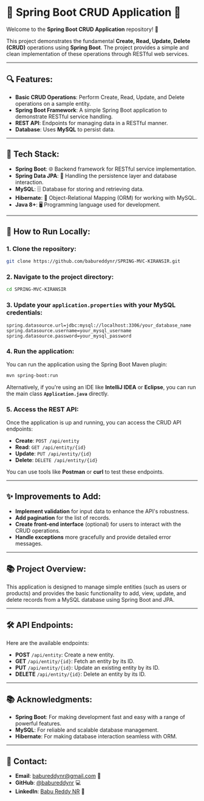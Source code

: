 # 🌱 **Spring Boot CRUD Application** 🌱

Welcome to the **Spring Boot CRUD Application** repository! 🚀

This project demonstrates the fundamental **Create, Read, Update, Delete (CRUD)** operations using **Spring Boot**. The project provides a simple and clean implementation of these operations through RESTful web services.

---

## 🔍 **Features**:
- **Basic CRUD Operations**: Perform Create, Read, Update, and Delete operations on a sample entity.
- **Spring Boot Framework**: A simple Spring Boot application to demonstrate RESTful service handling.
- **REST API**: Endpoints for managing data in a RESTful manner.
- **Database**: Uses **MySQL** to persist data.

---

## 🌟 **Tech Stack**:
- **Spring Boot**: 🌐 Backend framework for RESTful service implementation.
- **Spring Data JPA**: 💾 Handling the persistence layer and database interaction.
- **MySQL**: 🗄️ Database for storing and retrieving data.
- **Hibernate**: 🔄 Object-Relational Mapping (ORM) for working with MySQL.
- **Java 8+**: 🖥️ Programming language used for development.

---

## 🚀 **How to Run Locally**:

### 1. Clone the repository:
```bash
git clone https://github.com/babureddynr/SPRING-MVC-KIRANSIR.git
```

### 2. Navigate to the project directory:
```bash
cd SPRING-MVC-KIRANSIR
```

### 3. Update your **`application.properties`** with your MySQL credentials:
```properties
spring.datasource.url=jdbc:mysql://localhost:3306/your_database_name
spring.datasource.username=your_mysql_username
spring.datasource.password=your_mysql_password
```

### 4. Run the application:
You can run the application using the Spring Boot Maven plugin:
```bash
mvn spring-boot:run
```

Alternatively, if you're using an IDE like **IntelliJ IDEA** or **Eclipse**, you can run the main class **`Application.java`** directly.

### 5. Access the REST API:
Once the application is up and running, you can access the CRUD API endpoints:

- **Create**: `POST /api/entity`
- **Read**: `GET /api/entity/{id}`
- **Update**: `PUT /api/entity/{id}`
- **Delete**: `DELETE /api/entity/{id}`

You can use tools like **Postman** or **curl** to test these endpoints.

---

## ✨ **Improvements to Add**:
- **Implement validation** for input data to enhance the API's robustness.
- **Add pagination** for the list of records.
- **Create front-end interface** (optional) for users to interact with the CRUD operations.
- **Handle exceptions** more gracefully and provide detailed error messages.

---

## 📚 **Project Overview**:
This application is designed to manage simple entities (such as users or products) and provides the basic functionality to add, view, update, and delete records from a MySQL database using Spring Boot and JPA.

---

## 🛠️ **API Endpoints**:
Here are the available endpoints:

- **POST** `/api/entity`: Create a new entity.
- **GET** `/api/entity/{id}`: Fetch an entity by its ID.
- **PUT** `/api/entity/{id}`: Update an existing entity by its ID.
- **DELETE** `/api/entity/{id}`: Delete an entity by its ID.

---

## 📚 **Acknowledgments**:
- **Spring Boot**: For making development fast and easy with a range of powerful features.
- **MySQL**: For reliable and scalable database management.
- **Hibernate**: For making database interaction seamless with ORM.

---

## 💬 **Contact**:
- **Email**: babureddynr@gmail.com 📧
- **GitHub**: [@babureddynr](https://github.com/babureddynr) 💻
- **LinkedIn**: [Babu Reddy NR](https://www.linkedin.com/in/babureddynr) 🔗
